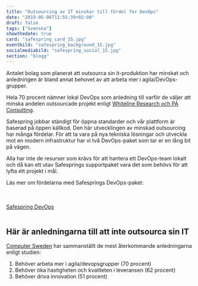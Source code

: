 ```yaml
---
title: "Outsourcing av IT minskar till fördel för DevOps"
date: "2019-05-06T11:55:39+02:00"
draft: false
tags: ["Svenska"]
showthedate: true
card: "safespring_card_15.jpg"
eventbild: "safespring_background_15.jpg"
socialmediabild: "safespring_social_15.jpg"
section: "blogg"
---
```


<div class="ingress"><p>Antalet bolag som planerat att outsourca sin it-produktion har minskat och anledningen är bland annat behovet av att arbeta mer i agila/DevOps-grupper.</p></div>

Hela 70 procent nämner lokal DevOps som anledning till varför de väljer att minska andelen outsourcade projekt enligt [Whiteline Research och PA Consulting](https://computersweden.idg.se/2.2683/1.718033/digitaliseringsvagen-bromsar-outsourcing).

Safespring jobbar ständigt för öppna standarder och vår plattform är baserad på öppen källkod. Den här utvecklingen av minskad outsourcing har många fördelar. För att ta vara på nya tekniska lösningar och utveckla mot en modern infrastruktur har vi två DevOps-paket som tar er en lång bit på vägen.

Alla har inte de resurser som krävs för att hantera ett DevOps-team lokalt och då kan ett utav Safesprings supportpaket vara det som behövs för att lyfta ett projekt i mål.


Läs mer om fördelarna med Safesprings DevOps-paket:

<br><br><a href="/devops" id="button">Safespring DevOps</a><br><br>

## Här är anledningarna till att inte outsourca sin IT
[Computer Sweden](https://computersweden.idg.se/2.2683/1.718033/digitaliseringsvagen-bromsar-outsourcing) har sammanställt de mest återkommande anledningarna enligt studien:

1. Behöver arbeta mer i agila/devopsgrupper (70 procent)
2. Behöver öka hastigheten och kvaliteten i leveransen (62 procent)
3. Behöver driva innovation (51 procent)
